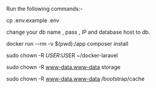 Run the following commands:-

cp .env.example .env

change your db name , pass , IP and database host to db.

docker run --rm -v $(pwd):/app composer install

sudo chown -R $USER:$USER ~/docker-laravel

sudo chown -R www-data.www-data storage

sudo chown -R www-data.www-data /bootstrap/cache

